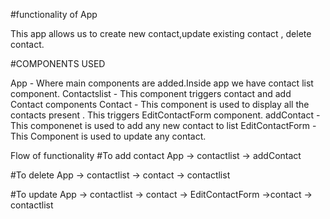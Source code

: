 #functionality of App

This app allows us to create new contact,update existing contact , delete contact.

#COMPONENTS USED

App - Where main components are added.Inside app we have contact list component.
Contactslist - This component triggers contact and add Contact components
Contact - This component is used to display all the contacts present . This triggers EditContactForm component.
addContact - This componenet is used to add any new contact to list
EditContactForm - This Component is used to update any contact.

Flow of functionality
#To add contact
App -> contactlist -> addContact

#To delete
App -> contactlist -> contact -> contactlist

#To update
App -> contactlist -> contact -> EditContactForm ->contact -> contactlist



